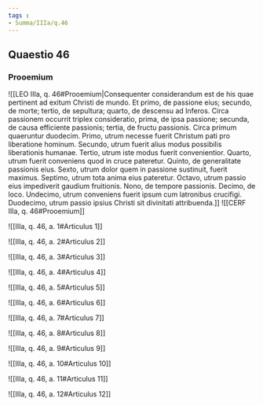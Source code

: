 ```yaml
---
tags : 
- Summa/IIIa/q.46
---
```


## Quaestio 46

### Prooemium

![[LEO IIIa, q. 46#Prooemium|Consequenter considerandum est de his quae pertinent ad exitum Christi de mundo. Et primo, de passione eius; secundo, de morte; tertio, de sepultura; quarto, de descensu ad Inferos. Circa passionem occurrit triplex consideratio, prima, de ipsa passione; secunda, de causa efficiente passionis; tertia, de fructu passionis. Circa primum quaeruntur duodecim. Primo, utrum necesse fuerit Christum pati pro liberatione hominum. Secundo, utrum fuerit alius modus possibilis liberationis humanae. Tertio, utrum iste modus fuerit convenientior. Quarto, utrum fuerit conveniens quod in cruce pateretur. Quinto, de generalitate passionis eius. Sexto, utrum dolor quem in passione sustinuit, fuerit maximus. Septimo, utrum tota anima eius pateretur. Octavo, utrum passio eius impediverit gaudium fruitionis. Nono, de tempore passionis. Decimo, de loco. Undecimo, utrum conveniens fuerit ipsum cum latronibus crucifigi. Duodecimo, utrum passio ipsius Christi sit divinitati attribuenda.]]
![[CERF IIIa, q. 46#Prooemium]]

![[IIIa, q. 46, a. 1#Articulus 1]]

![[IIIa, q. 46, a. 2#Articulus 2]]

![[IIIa, q. 46, a. 3#Articulus 3]]

![[IIIa, q. 46, a. 4#Articulus 4]]

![[IIIa, q. 46, a. 5#Articulus 5]]

![[IIIa, q. 46, a. 6#Articulus 6]]

![[IIIa, q. 46, a. 7#Articulus 7]]

![[IIIa, q. 46, a. 8#Articulus 8]]

![[IIIa, q. 46, a. 9#Articulus 9]]

![[IIIa, q. 46, a. 10#Articulus 10]]

![[IIIa, q. 46, a. 11#Articulus 11]]

![[IIIa, q. 46, a. 12#Articulus 12]]

